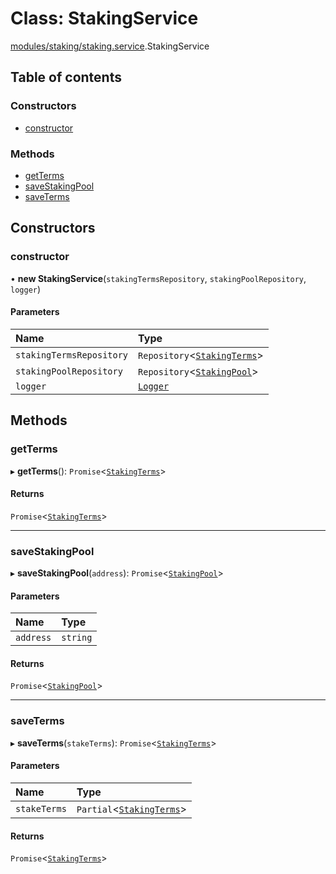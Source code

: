 # Class: StakingService

[modules/staking/staking.service](../modules/modules_staking_staking_service.md).StakingService

## Table of contents

### Constructors

- [constructor](modules_staking_staking_service.StakingService.md#constructor)

### Methods

- [getTerms](modules_staking_staking_service.StakingService.md#getterms)
- [saveStakingPool](modules_staking_staking_service.StakingService.md#savestakingpool)
- [saveTerms](modules_staking_staking_service.StakingService.md#saveterms)

## Constructors

### constructor

• **new StakingService**(`stakingTermsRepository`, `stakingPoolRepository`, `logger`)

#### Parameters

| Name | Type |
| :------ | :------ |
| `stakingTermsRepository` | `Repository`<[`StakingTerms`](modules_staking_entities_staking_terms_entity.StakingTerms.md)\> |
| `stakingPoolRepository` | `Repository`<[`StakingPool`](modules_staking_entities_staking_pool_entity.StakingPool.md)\> |
| `logger` | [`Logger`](modules_logger_logger_service.Logger.md) |

## Methods

### getTerms

▸ **getTerms**(): `Promise`<[`StakingTerms`](modules_staking_entities_staking_terms_entity.StakingTerms.md)\>

#### Returns

`Promise`<[`StakingTerms`](modules_staking_entities_staking_terms_entity.StakingTerms.md)\>

___

### saveStakingPool

▸ **saveStakingPool**(`address`): `Promise`<[`StakingPool`](modules_staking_entities_staking_pool_entity.StakingPool.md)\>

#### Parameters

| Name | Type |
| :------ | :------ |
| `address` | `string` |

#### Returns

`Promise`<[`StakingPool`](modules_staking_entities_staking_pool_entity.StakingPool.md)\>

___

### saveTerms

▸ **saveTerms**(`stakeTerms`): `Promise`<[`StakingTerms`](modules_staking_entities_staking_terms_entity.StakingTerms.md)\>

#### Parameters

| Name | Type |
| :------ | :------ |
| `stakeTerms` | `Partial`<[`StakingTerms`](modules_staking_entities_staking_terms_entity.StakingTerms.md)\> |

#### Returns

`Promise`<[`StakingTerms`](modules_staking_entities_staking_terms_entity.StakingTerms.md)\>
